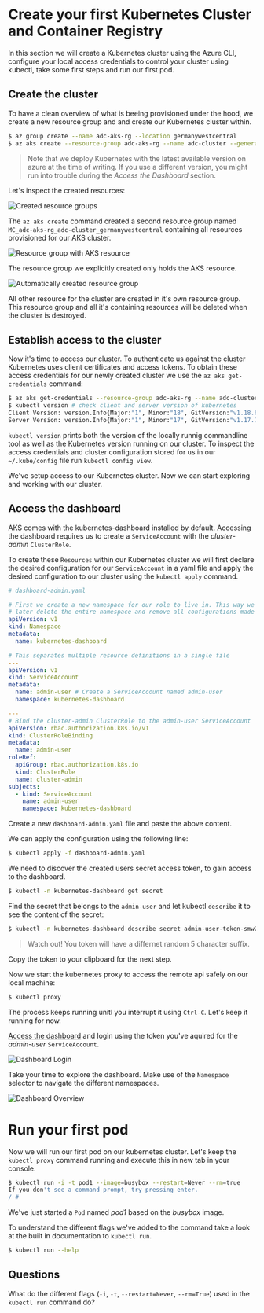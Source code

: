 # Create your first Kubernetes Cluster and Container Registry

In this section we will create a Kubernetes cluster using the Azure CLI, configure your local access credentials to control your cluster using kubectl, take some first steps and run our first pod.

## Create the cluster

To have a clean overview of what is beeing provisioned under the hood, we create a new resource
group and and create our Kubernetes cluster within.

```zsh
$ az group create --name adc-aks-rg --location germanywestcentral
$ az aks create --resource-group adc-aks-rg --name adc-cluster --generate-ssh-keys --kubernetes-version 1.17.11
```

> Note that we deploy Kubernetes with the latest available version on azure at the time of writing.
> If you use a different version, you might run into trouble during the _Access the Dashboard_
> section.

Let's inspect the created resources:

![Created resource groups](./img/rg-created.png)

The `az aks create` command created a second resource group named
`MC_adc-aks-rg_adc-cluster_germanywestcentral` containing all resources provisioned for our AKS
cluster.

![Resource group with AKS resource](./img/cluster-rg.png)

The resource group we explicitly created only holds the AKS resource.

![Automatically created resource group](./img/auto-rg.png)

All other resource for the cluster are created in it's own resource group. This resource group and
all it's containing resources will be deleted when the cluster is destroyed.

## Establish access to the cluster

Now it's time to access our cluster. To authenticate us against the cluster Kubernetes uses client
certificates and access tokens. To obtain these access credentials for our newly created cluster we
use the `az aks get-credentials` command:

```zsh
$ az aks get-credentials --resource-group adc-aks-rg --name adc-cluster
$ kubectl version # check client and server version of kubernetes
Client Version: version.Info{Major:"1", Minor:"18", GitVersion:"v1.18.6", GitCommit:"dff82dc0de47299ab66c83c626e08b245ab19037", GitTreeState:"clean", BuildDate:"2020-07-16T06:30:04Z", GoVersion:"go1.14.5", Compiler:"gc", Platform:"linux/amd64"}
Server Version: version.Info{Major:"1", Minor:"17", GitVersion:"v1.17.7", GitCommit:"5737fe2e0b8e92698351a853b0d07f9c39b96736", GitTreeState:"clean", BuildDate:"2020-06-24T19:54:11Z", GoVersion:"go1.13.6", Compiler:"gc", Platform:"linux/amd64"}
```

`kubectl version` prints both the version of the locally runnig commandline tool as well as the
Kubernetes version running on our cluster. To inspect the access credentials and cluster
configuration stored for us in our `~/.kube/config` file run `kubectl config view`.

We've setup access to our Kubernetes cluster. Now we can start exploring and working with our
cluster.

## Access the dashboard

AKS comes with the kubernetes-dashboard installed by default. Accessing the dashboard requires us to
create a `ServiceAccount` with the _cluster-admin_ `ClusterRole`.

To create these `Resources` within our Kubernetes cluster we will first declare the desired
configuration for our `ServiceAccount` in a yaml file and apply the desired configuration to our
cluster using the `kubectl apply` command.

```yaml
# dashboard-admin.yaml

# First we create a new namespace for our role to live in. This way we can
# later delete the entire namespace and remove all configurations made here.
apiVersion: v1
kind: Namespace
metadata:
  name: kubernetes-dashboard

# This separates multiple resource definitions in a single file
--- 
apiVersion: v1
kind: ServiceAccount
metadata:
  name: admin-user # Create a ServiceAccount named admin-user
  namespace: kubernetes-dashboard

---
# Bind the cluster-admin ClusterRole to the admin-user ServiceAccount
apiVersion: rbac.authorization.k8s.io/v1
kind: ClusterRoleBinding
metadata:
  name: admin-user
roleRef:
  apiGroup: rbac.authorization.k8s.io
  kind: ClusterRole
  name: cluster-admin
subjects:
  - kind: ServiceAccount
    name: admin-user
    namespace: kubernetes-dashboard
```

Create a new `dashboard-admin.yaml` file and paste the above content.

We can apply the configuration using the following line:

```zsh
$ kubectl apply -f dashboard-admin.yaml
```

We need to discover the created users secret access token, to gain access to the dashboard.

```zsh
$ kubectl -n kubernetes-dashboard get secret
```

Find the secret that belongs to the `admin-user` and let kubectl `describe` it to see the content of the secret:

```zsh
$ kubectl -n kubernetes-dashboard describe secret admin-user-token-smw2j
```

> Watch out! You token will have a differnet random 5 character suffix.

Copy the token to your clipboard for the next step.

Now we start the kubernetes proxy to access the remote api safely on our local machine:

```zsh
$ kubectl proxy
```

The process keeps running unitl you interrupt it using `Ctrl-C`. Let's keep it running for now.

[Access the dashboard](http://localhost:8001/api/v1/namespaces/kube-system/services/https:kubernetes-dashboard:/proxy/)
and login using the token you've aquired for the _admin-user_ `ServiceAccount`.

![Dashboard Login](./img/dashboard-login.png)

Take your time to explore the dashboard. Make use of the `Namespace` selector to navigate the
different namespaces.

![Dashboard Overview](./img/all-namespaces-dashboard.png)

# Run your first pod

Now we will run our first pod on our kubernetes cluster. Let's keep the `kubectl proxy` command
running and execute this in new tab in your console.

```zsh
$ kubectl run -i -t pod1 --image=busybox --restart=Never --rm=true
If you don't see a command prompt, try pressing enter.
/ #
```

We've just started a `Pod` named _pod1_ based on the _busybox_ image.

To understand the different flags we've added to the command take a look at the built in
documentation to `kubectl run`.

```zsh
$ kubectl run --help
```

## Questions

What do the different flags (`-i`, `-t`, `--restart=Never`, `--rm=True`) used in the `kubectl run`
command do?
